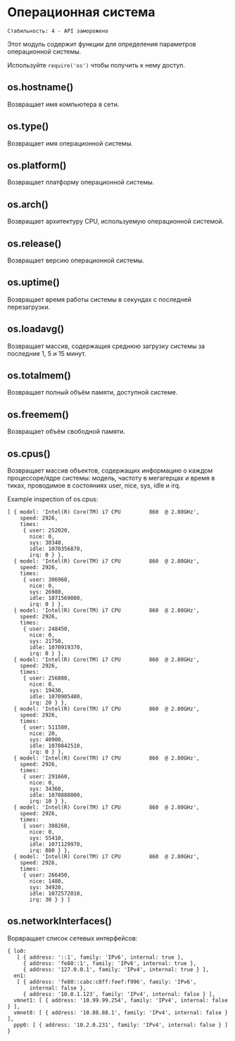 # Операционная система

    Стабильность: 4 - API заморожено


Этот модуль содержит функции для определения параметров операционной системы.

Используйте `require('os')` чтобы получить к нему доступ.

## os.hostname()

Возвращает имя компьютера в сети.

## os.type()

Возвращает имя операционной системы.

## os.platform()

Возвращает платформу операционной системы.

## os.arch()

Возвращает архитектуру CPU, используемую операционной системой.

## os.release()

Возвращает версию операционной системы.

## os.uptime()

Возвращает время работы системы в секундах с последней перезагрузки.

## os.loadavg()

Возвращает массив, содержащия среднюю загрузку системы за последние 1, 5 и 15 минут.

## os.totalmem()

Возвращает полный объём памяти, доступной системе.

## os.freemem()

Возвращает объём свободной памяти.

## os.cpus()

Возвращает массив объектов, содержащих информацию о каждом процессоре/ядре системы:
модель, частоту в мегагерцах и время в тиках,
проводимое в состояниях user, nice, sys, idle и irq.

Example inspection of os.cpus:

    [ { model: 'Intel(R) Core(TM) i7 CPU         860  @ 2.80GHz',
        speed: 2926,
        times:
         { user: 252020,
           nice: 0,
           sys: 30340,
           idle: 1070356870,
           irq: 0 } },
      { model: 'Intel(R) Core(TM) i7 CPU         860  @ 2.80GHz',
        speed: 2926,
        times:
         { user: 306960,
           nice: 0,
           sys: 26980,
           idle: 1071569080,
           irq: 0 } },
      { model: 'Intel(R) Core(TM) i7 CPU         860  @ 2.80GHz',
        speed: 2926,
        times:
         { user: 248450,
           nice: 0,
           sys: 21750,
           idle: 1070919370,
           irq: 0 } },
      { model: 'Intel(R) Core(TM) i7 CPU         860  @ 2.80GHz',
        speed: 2926,
        times:
         { user: 256880,
           nice: 0,
           sys: 19430,
           idle: 1070905480,
           irq: 20 } },
      { model: 'Intel(R) Core(TM) i7 CPU         860  @ 2.80GHz',
        speed: 2926,
        times:
         { user: 511580,
           nice: 20,
           sys: 40900,
           idle: 1070842510,
           irq: 0 } },
      { model: 'Intel(R) Core(TM) i7 CPU         860  @ 2.80GHz',
        speed: 2926,
        times:
         { user: 291660,
           nice: 0,
           sys: 34360,
           idle: 1070888000,
           irq: 10 } },
      { model: 'Intel(R) Core(TM) i7 CPU         860  @ 2.80GHz',
        speed: 2926,
        times:
         { user: 308260,
           nice: 0,
           sys: 55410,
           idle: 1071129970,
           irq: 880 } },
      { model: 'Intel(R) Core(TM) i7 CPU         860  @ 2.80GHz',
        speed: 2926,
        times:
         { user: 266450,
           nice: 1480,
           sys: 34920,
           idle: 1072572010,
           irq: 30 } } ]

## os.networkInterfaces()

Ворвращает список сетевых интерфейсов:

    { lo0: 
       [ { address: '::1', family: 'IPv6', internal: true },
         { address: 'fe80::1', family: 'IPv6', internal: true },
         { address: '127.0.0.1', family: 'IPv4', internal: true } ],
      en1: 
       [ { address: 'fe80::cabc:c8ff:feef:f996', family: 'IPv6',
           internal: false },
         { address: '10.0.1.123', family: 'IPv4', internal: false } ],
      vmnet1: [ { address: '10.99.99.254', family: 'IPv4', internal: false } ],
      vmnet8: [ { address: '10.88.88.1', family: 'IPv4', internal: false } ],
      ppp0: [ { address: '10.2.0.231', family: 'IPv4', internal: false } ] }
